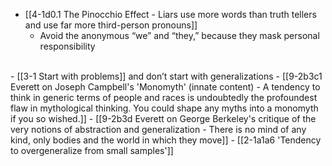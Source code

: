 - [[4-1d0.1 The Pinocchio Effect - Liars use more words than truth tellers and use far more third-person pronouns]]
  - Avoid the anonymous “we” and “they,” because they mask personal responsibility
<br>
- [[3-1 Start with problems]] and don’t start with generalizations
  - [[9-2b3c1 Everett on Joseph Campbell's 'Monomyth' (innate content) - A tendency to think in generic terms of people and races is undoubtedly the profoundest flaw in mythological thinking. You could shape any myths into a monomyth if you so wished.]]
    - [[9-2b3d Everett on George Berkeley's critique of the very notions of abstraction and generalization - There is no mind of any kind, only bodies and the world in which they move]]
      - [[2-1a1a6 'Tendency to overgeneralize from small samples']]
<br>
